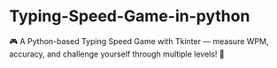 # Typing-Speed-Game-in-python
🎮 A Python-based Typing Speed Game with Tkinter — measure WPM, accuracy, and challenge yourself through multiple levels! 🚀
